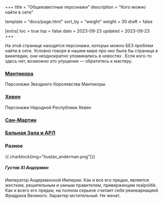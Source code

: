 +++
title = "Общеизвестные персонажи"
description = "Кого можно найти в сети"

template = "docs/page.html"
sort_by = "weight"
weight = 30
draft = false

[extra]
toc = true
top = false
date = 2023-09-23
updated = 2023-09-23
+++

На этой странице находятся персонажи, которых можно БЕЗ проблем найти в сети. Условно говоря в нашем мире про них была бы страница в википедии, они неоднократно упоминались в новостях . Если кого-то здесь нет, возможно это упущение — обратитесь к мастеру. 


<!-- ### [Игроки](@/docs/orginfo/players.md)
Персонажи игроков -->

### [Мантикора](@/docs/manticore/chars.md)
Персонажи Звездного Королевства Мантикоры

### [Хевен](@/docs/haven/chars.md)
Персонажи Народной Республики Хевен

### [Сан-Мартин](@/docs/setting/san-martin.md)

### [Бальная Зала и АРЛ](@/docs/setting/slavery.md#chars)

### Разное
 
{{ charblock(img="hustav_anderman.png")}}
 ##### Густав XI Андерман
Император Андерманской Империи. Как и все его предки, является жестким, решительным и умным правителем, приверженцем realpolitik. Как и всего его предки, на полном серьезе считает себя реинкарнацией Фридриха Великого. Характер мстительный. Не женат.

<!-- {{ charblock(img="unknown-medusian.jpg")}}
##### Его Величество Масоандро, Верховный король Медузы и король города Вердааль
По версии медузианских аборигенов, законный правитель планеты Медуза и системы Василиск. Обратился за помощью к Соларианской Лиге и Народной Республике Хевен. Местоположение неизвестно, вероятно арестован мантикорскими властями. -->

<br style="clear:both" >